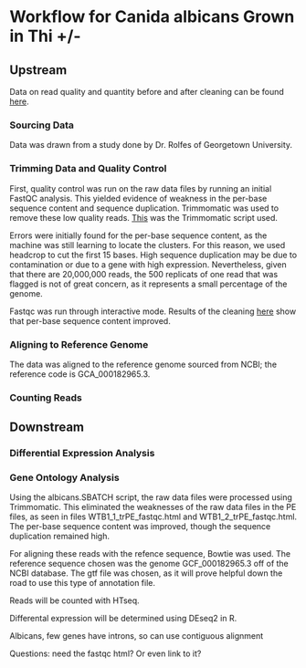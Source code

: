 # Workflow for Canida albicans Grown in Thi +/- 

## Upstream

Data on read quality and quantity before and after cleaning can be found [here](https://docs.google.com/spreadsheets/d/1AOa-XaTzR_PKMIRQDmu8oDTmawXXnkIwEjKOQkNC7Vs/edit?gid=0#gid=0).

### Sourcing Data

Data was drawn from a study done by Dr. Rolfes of Georgetown University.

### Trimming Data and Quality Control

First, quality control was run on the raw data files by running an initial FastQC analysis. This yielded evidence of weakness in the per-base sequence content and sequence duplication. Trimmomatic was used to remove these low quality reads. [This](https://github.com/dpb85/RNAseq-Project/blob/main/albicans.SBATCH) was the Trimmomatic script used.

Errors were initially found for the per-base sequence content, as the machine was still learning to locate the clusters. For this reason, we used headcrop to cut the first 15 bases. High sequence duplication may be due to contamination or due to a gene with high expression. Nevertheless, given that there are 20,000,000 reads, the 500 replicats of one read that was flagged is not of great concern, as it represents a small percentage of the genome.

Fastqc was run through interactive mode. Results of the cleaning [here](https://docs.google.com/spreadsheets/d/1AOa-XaTzR_PKMIRQDmu8oDTmawXXnkIwEjKOQkNC7Vs/edit?gid=0#gid=0) show that per-base sequence content improved.

### Aligning to Reference Genome

The data was aligned to the reference genome sourced from NCBI; the reference code is GCA_000182965.3. 

### Counting Reads

## Downstream

### Differential Expression Analysis
### Gene Ontology Analysis



Using the albicans.SBATCH script, the raw data files were processed using Trimmomatic. This eliminated the weaknesses of the raw data files in the PE files, as seen in files WTB1_1_trPE_fastqc.html and WTB1_2_trPE_fastqc.html. The per-base sequence content was improved, though the sequence duplication remained high.

For aligning these reads with the refence sequence, Bowtie was used. The reference sequence chosen was the genome GCF_000182965.3 off of the NCBI database. The gtf file was chosen, as it will prove helpful down the road to use this type of annotation file.

Reads will be counted with HTseq.

Differental expression will be determined using DEseq2 in R. 

Albicans, few genes have introns, so can use contiguous alignment

Questions: need the fastqc html? Or even link to it?
